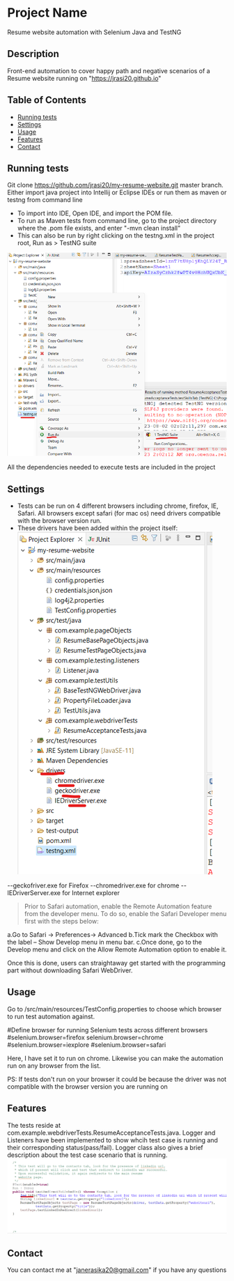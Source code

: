 # Project Name

Resume website automation with Selenium Java and TestNG 

## Description

Front-end automation to cover happy path and negative scenarios of a Resume website running on "https://jrasi20.github.io" 


## Table of Contents

- [Running tests](#Runningtests)
- [Settings](#settings)
- [Usage](#Usage)
- [Features](#features)
- [Contact](#contact)

## Running tests

Git clone https://github.com/jrasi20/my-resume-website.git master branch. Either import java project into Intellij or Eclipse IDEs or run them as maven or testng from command line

* To import into IDE, Open IDE, and import the POM file.
* To run as Maven tests from command line, go to the project directory where the .pom file exists, and enter "-mvn clean install"
* This can also be run by right clicking on the testng.xml in the project root, Run as > TestNG suite

![Alt text](image.png)

All the dependencies needed to execute tests are included in the project

## Settings

* Tests can be run on 4 different browsers including chrome, firefox, IE, Safari. All browsers except safari (for mac os) need drivers compatible with the browser version run.
* These drivers have been added within the project itself:
![Alt text](image-1.png)

--geckofriver.exe for Firefox
--chromedriver.exe for chrome 
--IEDriverServer.exe for Internet explorer

> Prior to Safari automation, enable the Remote Automation feature from the developer menu. To do so, enable the Safari Developer menu first with the steps below:

a.Go to Safari -> Preferences-> Advanced
b.Tick mark the Checkbox with the label – Show Develop menu in menu bar.
c.Once done, go to the Develop menu and click on the Allow Remote Automation option to enable it.

Once this is done, users can straightaway get started with the programming part without downloading Safari WebDriver.

## Usage

Go to /src/main/resources/TestConfig.properties to choose which browser to run test automation against. 

#Define browser for running Selenium tests across different browsers
#selenium.browser=firefox
selenium.browser=chrome
#selenium.browser=iexplore
#selenium.browser=safari

Here, I have set it to run on chrome. Likewise you can make the automation run on any browser from the list.

PS: If tests don't run on your browser it could be because the driver was not compatible with the browser version you are running on

## Features

The tests reside at com.example.webdriverTests.ResumeAcceptanceTests.java. Logger and Listeners have been implemented to show whcih test case is running and their corresponding status(pass/fail). Logger class also gives a brief description about the test case scenario that is running.
![Alt text](image-2.png)

## Contact

You can contact me at "janerasika20@gmail.com" if you have any questions

